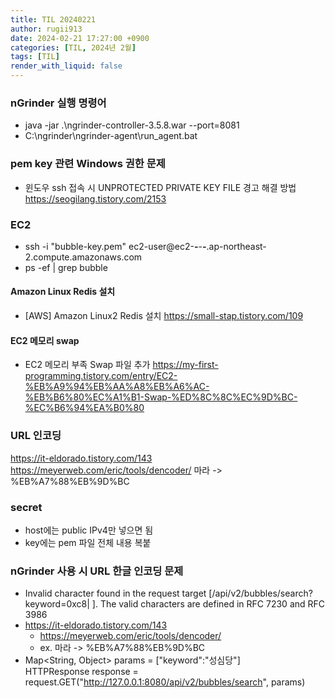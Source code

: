 ```yaml
---
title: TIL 20240221
author: rugii913
date: 2024-02-21 17:27:00 +0900
categories: [TIL, 2024년 2월]
tags: [TIL]
render_with_liquid: false
---
```


### nGrinder 실행 명령어
- java -jar .\ngrinder-controller-3.5.8.war --port=8081
- C:\ngrinder\ngrinder-agent\run_agent.bat

### pem key 관련 Windows 권한 문제
- 윈도우 ssh 접속 시 UNPROTECTED PRIVATE KEY FILE 경고 해결 방법 <https://seogilang.tistory.com/2153>

### EC2
- ssh -i "bubble-key.pem" ec2-user@ec2-***-***-***-***.ap-northeast-2.compute.amazonaws.com
- ps -ef | grep bubble

#### Amazon Linux Redis 설치
- [AWS] Amazon Linux2 Redis 설치 <https://small-stap.tistory.com/109>

#### EC2 메모리 swap
- EC2 메모리 부족 Swap 파일 추가 <https://my-first-programming.tistory.com/entry/EC2-%EB%A9%94%EB%AA%A8%EB%A6%AC-%EB%B6%80%EC%A1%B1-Swap-%ED%8C%8C%EC%9D%BC-%EC%B6%94%EA%B0%80>

### URL 인코딩
https://it-eldorado.tistory.com/143
https://meyerweb.com/eric/tools/dencoder/ 마라 -> %EB%A7%88%EB%9D%BC

### secret
- host에는 public IPv4만 넣으면 됨
- key에는 pem 파일 전체 내용 복붙

### nGrinder 사용 시 URL 한글 인코딩 문제
- Invalid character found in the request target [/api/v2/bubbles/search?keyword=0xc8| ]. The valid characters are defined in RFC 7230 and RFC 3986
- https://it-eldorado.tistory.com/143
  - https://meyerweb.com/eric/tools/dencoder/
  - ex. 마라 -> %EB%A7%88%EB%9D%BC
- Map<String, Object> params = ["keyword":"성심당"]  
HTTPResponse response = request.GET("http://127.0.0.1:8080/api/v2/bubbles/search", params)
